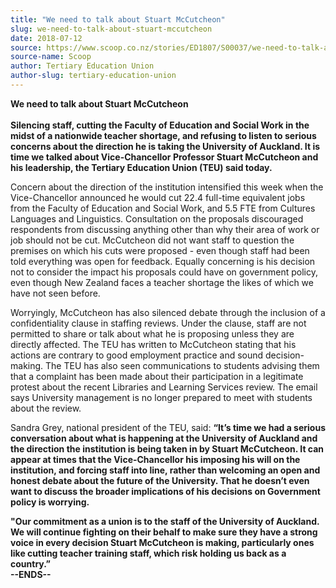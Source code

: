 ```yaml
---
title: "We need to talk about Stuart McCutcheon"
slug: we-need-to-talk-about-stuart-mccutcheon
date: 2018-07-12
source: https://www.scoop.co.nz/stories/ED1807/S00037/we-need-to-talk-about-stuart-mccutcheon.htm
source-name: Scoop
author: Tertiary Education Union
author-slug: tertiary-education-union
---
```


<p><strong>We need to talk about Stuart
McCutcheon</strong><br><strong></strong><br><strong>Silencing
staff, cutting the Faculty of Education and Social Work in
the midst of a nationwide teacher shortage, and refusing to
listen to serious concerns about the direction he is taking
the University of Auckland. It is time we talked about
Vice-Chancellor Professor Stuart McCutcheon and his
leadership, the Tertiary Education Union (TEU) said
today.</strong></p>

<p>Concern about the direction of the
institution intensified this week when the Vice-Chancellor
announced he would cut 22.4 full-time equivalent jobs from
the Faculty of Education and Social Work, and 5.5 FTE from
Cultures Languages and Linguistics. Consultation on the
proposals discouraged respondents from discussing anything
other than why their area of work or job should not be cut.
McCutcheon did not want staff to question the premises on
which his cuts were proposed - even though staff had been
told everything was open for feedback. Equally concerning is
his decision not to consider the impact his proposals could
have on government policy, even though New Zealand faces a
teacher shortage the likes of which we have not seen
before.</p>

<p>Worryingly, McCutcheon has also silenced debate
through the inclusion of a confidentiality clause in
staffing reviews. Under the clause, staff are not permitted
to share or talk about what he is proposing unless they are
directly affected. The TEU has written to McCutcheon
stating that his actions are contrary to good employment
practice and sound decision-making. The TEU has also seen
communications to students advising them that a complaint
has been made about their participation in a legitimate
protest about the recent Libraries and Learning Services
review. The email says University management is no longer
prepared to meet with students about the review.
</p>

<p>Sandra
Grey, national president of the TEU, said: <strong>“It’s
time we had a serious conversation about what is happening
at the University of Auckland and the direction the
institution is being taken in by Stuart McCutcheon. It can
appear at times that the Vice-Chancellor his imposing his
will on the institution, and forcing staff into line, rather
than welcoming an open and honest debate about the future of
the University. That he doesn’t even want to discuss the
broader implications of his decisions on Government policy
is worrying.</strong></p>

<p><strong>"Our commitment as a union
is to the staff of the University of Auckland. We will
continue fighting on their behalf to make sure they have a
strong voice in every decision Stuart McCutcheon is making,
particularly ones like cutting teacher training staff, which
risk holding us back as a
country.”</strong><br><strong>--ENDS--</strong></p>